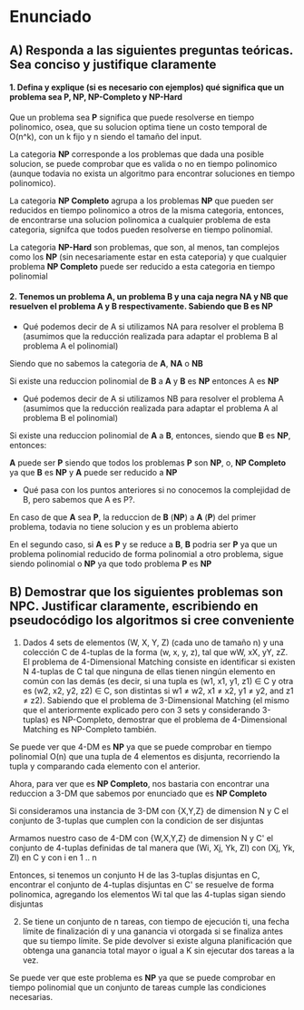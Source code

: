 # Enunciado

## A) Responda a las siguientes preguntas teóricas. Sea conciso y justifique claramente

#### 1. Defina y explique (si es necesario con ejemplos) qué significa que un problema sea P, NP, NP-Completo y NP-Hard

Que un problema sea **P** significa que puede resolverse en tiempo polinomico, osea, que su solucion optima tiene un costo temporal de O(n^k), con un k fijo y n siendo el tamaño del input.

La categoria **NP** corresponde a los problemas que dada una posible solucion, se puede comprobar que es valida o no en tiempo polinomico (aunque todavia no exista un algoritmo para encontrar soluciones en tiempo polinomico).

La categoria **NP Completo** agrupa a los problemas **NP** que pueden ser reducidos en tiempo polinomico a otros de la misma categoria, entonces, de encontrarse una solucion polinomica a cualquier problema de esta categoria, signifca que todos pueden resolverse en tiempo polinomial.

La categoria **NP-Hard** son problemas, que son, al menos, tan complejos como los **NP** (sin necesariamente estar en esta cateporia) y que cualquier problema **NP Completo** puede ser reducido a esta categoria en tiempo polinomial


#### 2. Tenemos un problema A, un problema B y una caja negra NA y NB que resuelven el problema A y B respectivamente. Sabiendo que B es NP

- Qué podemos decir de A si utilizamos NA para resolver el problema B (asumimos que la reducción realizada para adaptar el problema B al problema A el polinomial)

Siendo que no sabemos la categoria de **A**, **NA** o **NB**

Si existe una reduccion polinomial de **B** a **A** y **B** es **NP** entonces A es **NP**


- Qué podemos decir de A si utilizamos NB para resolver el problema A (asumimos que la reducción realizada para adaptar el problema A al problema B el polinomial)

Si existe una reduccion polinomial de **A** a **B**, entonces, siendo que **B** es **NP**, entonces:

**A** puede ser **P** siendo que todos los problemas **P** son **NP**, o, **NP Completo** ya que **B** es **NP** y **A** puede ser reducido a **NP**

- Qué pasa con los puntos anteriores si no conocemos la complejidad de B, pero sabemos que A es P?.

En caso de que **A** sea **P**, la reduccion de **B** (**NP**) a **A** (**P**) del primer problema, todavia no tiene solucion y es un problema abierto

En el segundo caso, si **A** es **P** y se reduce a **B**, **B** podria ser **P** ya que un problema polinomial reducido de forma polinomial a otro problema, sigue siendo polinomial o **NP** ya que todo problema **P** es **NP**

## B) Demostrar que los siguientes problemas son NPC. Justificar claramente, escribiendo en pseudocódigo los algoritmos si cree conveniente

1. Dados 4 sets de elementos (W, X, Y, Z) (cada uno de tamaño n) y una colección C de 4-tuplas de la forma (w, x, y, z), tal que wW, xX, yY, zZ. El problema de 4-Dimensional Matching consiste en identificar si existen N 4-tuplas de C tal que ninguna de ellas tienen ningún elemento en común con las demás (es decir, si una tupla es (w1, x1, y1, z1) ∈ C y otra es (w2, x2, y2, z2) ∈ C, son distintas si w1 ≠ w2, x1 ≠ x2, y1 ≠ y2, and z1 ≠ z2). Sabiendo que el problema de 3-Dimensional Matching (el mismo que el anteriormente explicado pero con 3 sets y considerando 3-tuplas) es NP-Completo, demostrar que el problema de 4-Dimensional Matching es NP-Completo también.

Se puede ver que 4-DM es **NP** ya que se puede comprobar en tiempo polinomial O(n) que una tupla de 4 elementos es disjunta, recorriendo la tupla y comparando cada elemento con el anterior.

Ahora, para ver que es **NP Completo**, nos bastaria con encontrar una reduccion a 3-DM que sabemos por enunciado que es **NP Completo**

Si consideramos una instancia de 3-DM con {X,Y,Z} de dimension N y C el conjunto de 3-tuplas que cumplen con la condicion de ser disjuntas

Armamos nuestro caso de 4-DM con {W,X,Y,Z} de dimension N y C' el conjunto de 4-tuplas definidas de tal manera que (Wi, Xj, Yk, Zl) con (Xj, Yk, Zl) en C y con i en 1 .. n

Entonces, si tenemos un conjunto H de las 3-tuplas disjuntas en C, encontrar el conjunto de 4-tuplas disjuntas en C' se resuelve de forma polinomica, agregando los elementos Wi tal que las 4-tuplas sigan siendo disjuntas


2.  Se tiene un conjunto de n tareas, con tiempo de ejecución ti​, una fecha límite de finalización di y una ganancia vi otorgada si se finaliza antes que su tiempo límite. Se pide devolver si existe alguna planificación que obtenga una ganancia total mayor o igual a K sin ejecutar dos tareas a la vez.

Se puede ver que este problema es **NP** ya que se puede comprobar en tiempo polinomial que un conjunto de tareas cumple las condiciones necesarias.

 
